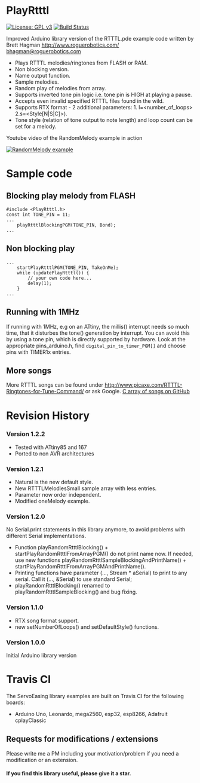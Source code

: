 # PlayRtttl

[![License: GPL v3](https://img.shields.io/badge/License-GPLv3-blue.svg)](https://www.gnu.org/licenses/gpl-3.0)
[![Build Status](https://travis-ci.org/ArminJo/PlayRtttl.svg?branch=master)](https://travis-ci.org/ArminJo/PlayRtttl)

Improved Arduino library version of the RTTTL.pde example code written by Brett Hagman http://www.roguerobotics.com/  bhagman@roguerobotics.com
 - Plays RTTTL melodies/ringtones from FLASH or RAM.
 - Non blocking version.
 - Name output function.
 - Sample melodies.
 - Random play of melodies from array.
 - Supports inverted tone pin logic i.e. tone pin is HIGH at playing a pause.
 - Accepts even invalid specified RTTTL files found in the wild.
 - Supports RTX format - 2 additional parameters: 1. l=<number_of_loops> 2.s=<Style[N|S|C]>).
 - Tone style (relation of tone output to note length) and loop count can be set for a melody.

Youtube video of the RandomMelody example in action

[![RandomMelody example](https://i.ytimg.com/vi/0n9_Fm3VP3w/hqdefault.jpg)](https://www.youtube.com/watch?v=0n9_Fm3VP3w)

# Sample code
## Blocking play melody from FLASH
```
#include <PlayRtttl.h>
const int TONE_PIN = 11;
...
    playRtttlBlockingPGM(TONE_PIN, Bond);
...

```
## Non blocking play

```
...
    startPlayRtttlPGM(TONE_PIN, TakeOnMe);
    while (updatePlayRtttl()) {
        // your own code here...
        delay(1);
    }
...
```

## Running with 1MHz
If running with 1MHz, e.g on an ATtiny, the millis() interrupt needs so much time, that it disturbes the tone() generation by interrupt. You can avoid this by using a tone pin, which is directly supported by hardware. Look at the appropriate pins_arduino.h, find `digital_pin_to_timer_PGM[]` and choose pins with TIMER1x entries.

## More songs
More RTTTL songs can be found under http://www.picaxe.com/RTTTL-Ringtones-for-Tune-Command/ or ask Google.
[C array of songs on GitHub](https://github.com/granadaxronos/120-SONG_NOKIA_RTTTL_RINGTONE_PLAYER_FOR_ARDUINO_UNO/blob/master/RTTTL_PLAYER/songs.h)

# Revision History
### Version 1.2.2
 - Tested with ATtiny85 and 167
 - Ported to non AVR architectures
### Version 1.2.1
 - Natural is the new default style.
 - New RTTTLMelodiesSmall sample array with less entries.
 - Parameter now order independent.
 - Modified oneMelody example.
### Version 1.2.0
No Serial.print statements in this library anymore, to avoid problems with different Serial implementations.
 - Function playRandomRtttlBlocking() + startPlayRandomRtttlFromArrayPGM() do not print name now. If needed, use new functions playRandomRtttlSampleBlockingAndPrintName() + startPlayRandomRtttlFromArrayPGMAndPrintName().
- Printing functions have parameter (..., Stream * aSerial) to print to any serial. Call it (..., &Serial) to use standard Serial;
- playRandomRtttlBlocking() renamed to playRandomRtttlSampleBlocking() and bug fixing.
### Version 1.1.0
- RTX song format support.
- new setNumberOfLoops() and setDefaultStyle() functions.

### Version 1.0.0
Initial Arduino library version

# Travis CI
The ServoEasing library examples are built on Travis CI for the following boards:

- Arduino Uno, Leonardo, mega2560, esp32, esp8266, Adafruit cplayClassic

## Requests for modifications / extensions
Please write me a PM including your motivation/problem if you need a modification or an extension.

#### If you find this library useful, please give it a star.
